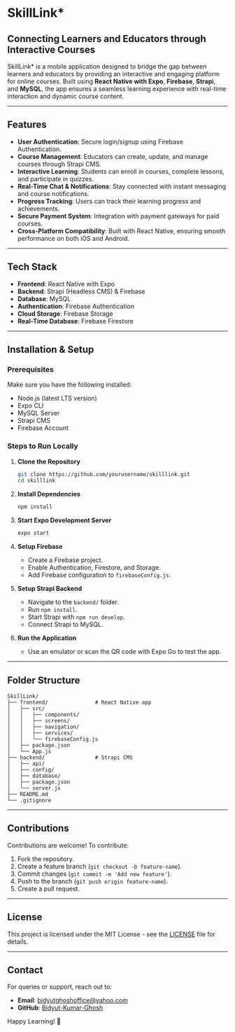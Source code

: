 # SkillLink\*

## Connecting Learners and Educators through Interactive Courses

SkillLink\* is a mobile application designed to bridge the gap between learners and educators by providing an interactive and engaging platform for online courses. Built using **React Native with Expo**, **Firebase**, **Strapi**, and **MySQL**, the app ensures a seamless learning experience with real-time interaction and dynamic course content.

---

## Features

- **User Authentication**: Secure login/signup using Firebase Authentication.
- **Course Management**: Educators can create, update, and manage courses through Strapi CMS.
- **Interactive Learning**: Students can enroll in courses, complete lessons, and participate in quizzes.
- **Real-Time Chat & Notifications**: Stay connected with instant messaging and course notifications.
- **Progress Tracking**: Users can track their learning progress and achievements.
- **Secure Payment System**: Integration with payment gateways for paid courses.
- **Cross-Platform Compatibility**: Built with React Native, ensuring smooth performance on both iOS and Android.

---

## Tech Stack

- **Frontend**: React Native with Expo
- **Backend**: Strapi (Headless CMS) & Firebase
- **Database**: MySQL
- **Authentication**: Firebase Authentication
- **Cloud Storage**: Firebase Storage
- **Real-Time Database**: Firebase Firestore

---

## Installation & Setup

### Prerequisites

Make sure you have the following installed:

- Node.js (latest LTS version)
- Expo CLI
- MySQL Server
- Strapi CMS
- Firebase Account

### Steps to Run Locally

1. **Clone the Repository**

   ```sh
   git clone https://github.com/yourusername/skilllink.git
   cd skilllink
   ```

2. **Install Dependencies**

   ```sh
   npm install
   ```

3. **Start Expo Development Server**

   ```sh
   expo start
   ```

4. **Setup Firebase**

   - Create a Firebase project.
   - Enable Authentication, Firestore, and Storage.
   - Add Firebase configuration to `firebaseConfig.js`.

5. **Setup Strapi Backend**

   - Navigate to the `backend/` folder.
   - Run `npm install`.
   - Start Strapi with `npm run develop`.
   - Connect Strapi to MySQL.

6. **Run the Application**

   - Use an emulator or scan the QR code with Expo Go to test the app.

---

## Folder Structure

```
SkillLink/
├── frontend/               # React Native app
│   ├── src/
│   │   ├── components/
│   │   ├── screens/
│   │   ├── navigation/
│   │   ├── services/
│   │   └── firebaseConfig.js
│   ├── package.json
│   └── App.js
├── backend/                # Strapi CMS
│   ├── api/
│   ├── config/
│   ├── database/
│   ├── package.json
│   └── server.js
├── README.md
└── .gitignore
```

---

## Contributions

Contributions are welcome! To contribute:

1. Fork the repository.
2. Create a feature branch (`git checkout -b feature-name`).
3. Commit changes (`git commit -m 'Add new feature'`).
4. Push to the branch (`git push origin feature-name`).
5. Create a pull request.

---

## License

This project is licensed under the MIT License - see the [LICENSE](LICENSE) file for details.

---

## Contact

For queries or support, reach out to:

- **Email**: [bidyutghoshoffice@yahoo.com](mailto\:bidyutghoshoffice@yahoo.com)
- **GitHub**: [Bidyut-Kumar-Ghosh](https://github.com/Bidyut-Kumar-Ghosh)

Happy Learning! 🚀

